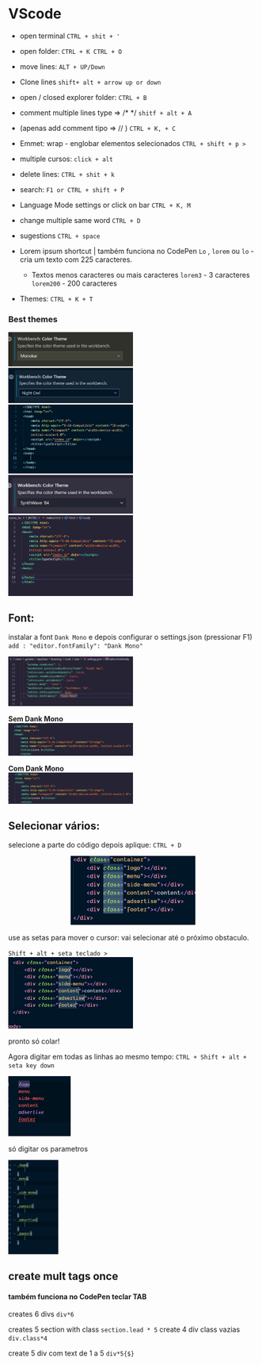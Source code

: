 # VScode

- open terminal
`CTRL + shit + '`

- open folder:
`CTRL + K CTRL + O` 

- move lines:
`ALT + UP/Down` 

- Clone lines
`shift+ alt + arrow up or down`

- open / closed explorer folder:
`CTRL + B`

- comment multiple lines type => /* */
`shitf + alt + A`

- (apenas add comment tipo => // )
`CTRL + K, + C` 

- Emmet: wrap - englobar elementos selecionados `CTRL + shift + p >` 

- multiple cursos: `click + alt` 

- delete lines:
`CTRL + shit + k`

- search:
`F1 or CTRL + shift + P` 

- Language Mode settings or click on bar
`CTRL + K, M`

- change multiple same word 
`CTRL + D`

- sugestions
`CTRL + space`

- Lorem ipsum shortcut | também funciona no CodePen
`Lo` , `lorem` ou `lo` - cria um texto com 225 caracteres.
    - Textos menos caracteres ou mais caracteres
        `lorem3` - 3 caracteres
        `lorem200` - 200 caracteres

- Themes: 
`CTRL + K + T`

### Best themes

<img src="./img/vscode/vscode005.png" width="50%">
<img src="./img/vscode/vscode006.png" width="50%">
<img src="./img/vscode/vscode007.png" width="50%">
<img src="./img/vscode/vscode008.png" width="50%">
<img src="./img/vscode/vscode009.png" width="50%">

## Font:
instalar a font `Dank Mono` e depois configurar o settings.json (pressionar F1)
`add : "editor.fontFamily": "Dank Mono"`

<img src="./img/vscode/vscode010.png" width="50%">

**Sem Dank Mono**  
<img src="./img/vscode/vscode011.png" width="50%">

**Com Dank Mono**  
<img src="./img/vscode/vscode012.png" width="50%">

## Selecionar vários:

selecione a parte do código depois aplique:
 `CTRL + D`  

<div align="center">
<img  src="./img/vscode/vscode013.png" width="50%">
</div>

use as setas para mover o cursor:
vai selecionar até o próximo obstaculo.

`Shift + alt + seta teclado >`  
<img  src="./img/vscode/vscode014.png" width="50%">

pronto só colar!


Agora digitar em todas as linhas ao mesmo tempo:  `CTRL + Shift + alt + seta key down` 

<img  src="./img/vscode/vscode015.png" width="25%">

só digitar os parametros

<img  src="./img/vscode/vscode016.png" width="20%">


## create mult tags once
#### também funciona no CodePen teclar TAB

creates 6 divs 
`div*6`

creates 5 section with class
`section.lead * 5`
create 4 div class vazias
`div.class*4`

create 5 div com text de 1 a 5
`div*5{$}`


